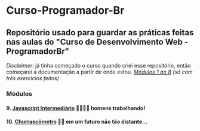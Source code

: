 # Curso-Programador-Br
## Repositório usado para guardar as práticas feitas nas aulas do **"Curso de Desenvolvimento Web - ProgramadorBr"**

*Disclaimer:* já tinha começado o curso quando criei esse repositório, então começarei a documentação a partir de onde estou. *[Módulos 1 ao 8](https://github.com/eudavidavi/Curso-Programador-Br/tree/main/01%20-%2008.%20M%C3%B3dulos%20sem%20atualiza%C3%A7%C3%A3o) (só com três exercícios feitos)* 

### Módulos 
 
#### 9. [Javascript Intermediário](https://github.com/eudavidavi/Curso-Programador-Br/tree/main/09.%20Javascript%20Intermedi%C3%A1rio) :construction::bricks::construction::bricks: homens trabalhando!
#### 10. [Churrascômetro](https://github.com/eudavidavi/Curso-Programador-Br/tree/main/10.%20Churrasc%C3%B4metro) :robot::robot: em um futuro não tão distante...



